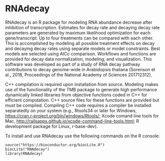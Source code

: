 # RNAdecay
RNAdecay is an R package for modeling RNA abundance decrease after inhibition of transcription. Estimates for decay rate and decaying decay rate parameters are generated by maximum likelihood optimization for each gene/transcript. Up to four treatments can be compared with each other. This is accomplished by modeling all possible treatment effects on decay and decaying decay rates using separate models or model constraints. Best models are selected using AICc comparison. Workflows and functions are provided for decay data normalization, modeling, and visualization. This software was developed as part of a study of RNA decay pathway contributions to decay genome-wide in Arabidopsis thaliana (Sorenson et al., 2018, Proceedings of the National Academy of Sciences 201712312).

C++ compilation is required upon installation from source. Modeling makes use of the functionality of the TMB package to generate high performance dynamically linked libraries from objective functions coded in C++ for efficient computation. C++ source files for these functions are provided but must be compiled. Compiling C++ code requires a compiler be installed separatedly on your system (e.g., Rtools34 or later for Windows, https://cran.r-project.org/bin/windows/Rtools/; Xcode comand line tools for Mac, http://railsapps.github.io/xcode-command-line-tools.html; R development package for Linux, r-base-dev). 

To install and use RNAdecay use the following commands on the R console: 
```{r}
source("https://bioconductor.org/biocLite.R")
biocLite("RNAdecay")
library(RNAdecay)
```
